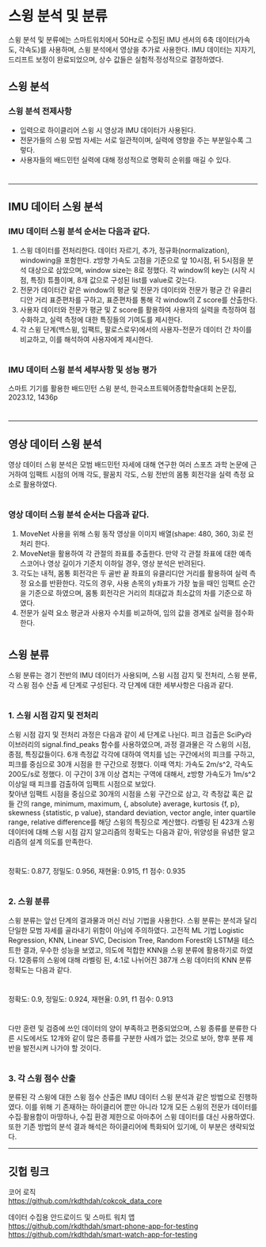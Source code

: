 스윙 분석 및 분류
===
스윙 분석 및 분류에는 스마트워치에서 50Hz로 수집된 IMU 센서의 6축 데이터(가속도, 각속도)를 사용하며, 스윙 분석에서 영상을 추가로 사용한다. IMU 데이터는 지자기, 드리프트 보정이 완료되었으며, 상수 값들은 실험적∙정성적으로 결정하였다.

스윙 분석
---
### 스윙 분석 전제사항
- 입력으로 하이클리어 스윙 시 영상과 IMU 데이터가 사용된다.
-	전문가들의 스윙 모범 자세는 서로 일관적이며, 실력에 영향을 주는 부분일수록 그렇다.
-	사용자들의 배드민턴 실력에 대해 정성적으로 명확히 순위를 매길 수 있다.   
#
***
IMU 데이터 스윙 분석
---
### IMU 데이터 스윙 분석 순서는 다음과 같다.
1.  스윙 데이터를 전처리한다. 데이터 자르기, 추가, 정규화(normalization), windowing을 포함한다. z방향 가속도 고점을 기준으로 앞 10시점, 뒤 5시점을 분석 대상으로 삼았으며, window size는 8로 정했다. 각 window의 key는 (시작 시점, 특징) 튜플이며, 8개 값으로 구성된 list를 value로 갖는다.
2.	전문가 데이터간 같은 window의 평균 및 전문가 데이터와 전문가 평균 간 유클리디안 거리 표준편차를 구하고, 표준편차를 통해 각 window의 Z score를 산출한다.
3.	사용자 데이터와 전문가 평균 및 Z score를 활용하여 사용자의 실력을 측정하여 점수화하고, 실력 측정에 대한 특징들의 기여도를 제시한다.
4.	각 스윙 단계(백스윙, 임팩트, 팔로스로우)에서의 사용자-전문가 데이터 간 차이를 비교하고, 이를 해석하여 사용자에게 제시한다.
#
### IMU 데이터 스윙 분석 세부사항 및 성능 평가   
스마트 기기를 활용한 배드민턴 스윙 분석, 한국소프트웨어종합학술대회 논문집, 2023.12, 1436p
#
***
영상 데이터 스윙 분석
---
영상 데이터 스윙 분석은 모범 배드민턴 자세에 대해 연구한 여러 스포츠 과학 논문에 근거하여  임팩트 시점의 어깨 각도, 팔꿈치 각도, 스윙 전반의 몸통 회전각을 실력 측정 요소로 활용하였다.   
#
### 영상 데이터 스윙 분석 순서는 다음과 같다.
1.  MoveNet 사용을 위해 스윙 동작 영상을 이미지 배열(shape: 480, 360, 3)로 전처리 한다.
2.	MoveNet을 활용하여 각 관절의 좌표를 추출한다. 만약 각 관절 좌표에 대한 예측 스코어나 영상 길이가 기준치 이하일 경우, 영상 분석은 반려된다.
3.	각도는 내적, 몸통 회전각은 두 골반 끝 좌표의 유클리디안 거리를 활용하여 실력 측정 요소를 반환한다. 각도의 경우, 사용 손목의 y좌표가 가장 높을 때인 임팩트 순간을 기준으로 하였으며, 몸통 회전각은 거리의 최대값과 최소값의 차를 기준으로 하였다.
4.	전문가 실력 요소 평균과 사용자 수치를 비교하여, 임의 값을 경계로 실력을 점수화 한다.   
#
스윙 분류
---
스윙 분류는 경기 전반의 IMU 데이터가 사용되며, 스윙 시점 감지 및 전처리, 스윙 분류, 각 스윙 점수 산출 세 단계로 구성된다. 각 단계에 대한 세부사항은 다음과 같다.
#
### 1. 스윙 시점 감지 및 전처리   
 스윙 시점 감지 및 전처리 과정은 다음과 같이 세 단계로 나뉜다. 피크 검출은 SciPy라이브러리의 signal.find_peaks 함수를 사용하였으며, 과정 결과물은 각 스윙의 시점, 종점, 특징값들이다. 6개 측정값 각각에 대하여 역치를 넘는 구간에서의 피크를 구하고, 피크를 중심으로 30개 시점을 한 구간으로 정했다. 이때 역치: 가속도 2m/s^2, 각속도 200도/s로 정했다.
 이 구간이 3개 이상 겹치는 구역에 대해서, z방향 가속도가 1m/s^2이상일 때 피크를 검출하여 임팩트 시점으로 보았다.   
 찾아낸 임팩트 시점을 중심으로 30개의 시점을 스윙 구간으로 삼고, 각 측정값 혹은 값들 간의 range, minimum, maximum, {, absolute} average, kurtosis {f, p}, skewness {statistic, p value}, standard deviation, vector angle, inter quartile range, relative difference를 해당 스윙의 특징으로 계산했다.
 라벨링 된 423개 스윙 데이터에 대해 스윙 시점 감지 알고리즘의 정확도는 다음과 같아, 위양성을 유념한 알고리즘의 설계 의도를 만족한다.
 # 
 정확도: 0.877, 정밀도: 0.956, 재현율: 0.915, f1 점수: 0.935
 #
### 2. 스윙 분류   
 스윙 분류는 앞선 단계의 결과물과 머신 러닝 기법을 사용한다. 스윙 분류는 분석과 달리 단일한 모범 자세를 골라내기 위함이 아님에 주의하였다. 고전적 ML 기법 Logistic Regression, KNN, Linear SVC, Decision Tree, Random Forest와 LSTM을 테스트한 결과, 우수한 성능을 보였고, 의도에 적합한 KNN을 스윙 분류에 활용하기로 하였다. 12종류의 스윙에 대해 라벨링 된, 4:1로 나뉘어진 387개 스윙 데이터의 KNN 분류 정확도는 다음과 같다.
 #
 정확도: 0.9, 정밀도: 0.924, 재현율: 0.91, f1 점수: 0.913
 #
 다만 훈련 및 검증에 쓰인 데이터의 양이 부족하고 편중되었으며, 스윙 종류를 분류한 다른 시도에서도 12개와 같이 많은 종류를 구분한 사례가 없는 것으로 보아, 향후 분류 제반을 발전시켜 나가야 할 것이다.
 #
### 3. 각 스윙 점수 산출   
분류된 각 스윙에 대한 스윙 점수 산출은 IMU 데이터 스윙 분석과 같은 방법으로 진행하였다. 이를 위해 기 존재하는 하이클리어 뿐만 아니라 12개 모든 스윙의 전문가 데이터를 수집∙활용함이 마땅하나, 수집 환경 제한으로 아마추어 스윙 데이터를 대신 사용하였다. 또한 기존 방법의 분석 결과 해석은 하이클리어에 특화되어 있기에, 이 부분은 생략되었다.

---   

깃헙 링크   
---
코어 로직   
https://github.com/rkdthdah/cokcok_data_core   
   
데이터 수집용 안드로이드 및 스마트 워치 앱   
https://github.com/rkdthdah/smart-phone-app-for-testing   
https://github.com/rkdthdah/smart-watch-app-for-testing   
